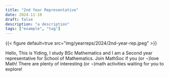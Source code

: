 ```yaml
---
title: "2nd Year Representative"
date: 2024-11-10
draft: false
description: "a description"
tags: ["example", "tag"]
---
```

{{< figure default=true src="img/yearreps/2024/2nd-year-rep.jpeg" >}}

Hello, This is Yiding, I study BSc Mathematics and I am a Second year representative for School of Mathematics. Join MathSoc if you (or ¬)love Math! There are plenty of interesting (or ¬)math activities waiting for you to explore!
